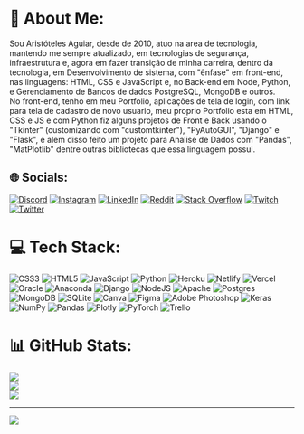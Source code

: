 # 💫 About Me:
Sou Aristóteles Aguiar, desde de 2010, atuo na area de tecnologia, mantendo me sempre atualizado, em tecnologias de segurança, infraestrutura e, agora em fazer transição de minha carreira, dentro da tecnologia, em Desenvolvimento de sistema, com "ênfase" em front-end, nas linguagens: HTML, CSS e JavaScript e, no Back-end em Node, Python, e Gerenciamento de Bancos de dados PostgreSQL, MongoDB e outros.<br>No front-end, tenho em meu Portfolio, aplicações de tela de login, com link para tela de cadastro de novo usuario, meu proprio Portfolio esta em HTML, CSS e JS e com Python fiz alguns projetos de Front e Back usando o "Tkinter" (customizando com "customtkinter"), "PyAutoGUI", "Django" e "Flask", e alem disso feito um projeto para Analise de Dados com "Pandas", "MatPlotlib" dentre outras bibliotecas que essa linguagem possui.


## 🌐 Socials:
[![Discord](https://img.shields.io/badge/Discord-%237289DA.svg?logo=discord&logoColor=white)](htttps://discord.gg/aristoteles-aguiar) [![Instagram](https://img.shields.io/badge/Instagram-%23E4405F.svg?logo=Instagram&logoColor=white)](https://instagram.com/aristoteles_aguiar) [![LinkedIn](https://img.shields.io/badge/LinkedIn-%230077B5.svg?logo=linkedin&logoColor=white)](https://linkedin.com/in/aristoteles-aguiar) [![Reddit](https://img.shields.io/badge/Reddit-%23FF4500.svg?logo=Reddit&logoColor=white)](https://reddit.com/user/aristoteles-aguiar) [![Stack Overflow](https://img.shields.io/badge/-Stackoverflow-FE7A16?logo=stack-overflow&logoColor=white)](https://stackoverflow.com/users/aristoteles-aguiar) [![Twitch](https://img.shields.io/badge/Twitch-%239146FF.svg?logo=Twitch&logoColor=white)](https://twitch.tv/aristoteles-aguiar) [![Twitter](https://img.shields.io/badge/Twitter-%231DA1F2.svg?logo=Twitter&logoColor=white)](https://twitter.com/aristotelesouza) 

# 💻 Tech Stack:
![CSS3](https://img.shields.io/badge/css3-%231572B6.svg?style=flat&logo=css3&logoColor=white) ![HTML5](https://img.shields.io/badge/html5-%23E34F26.svg?style=flat&logo=html5&logoColor=white) ![JavaScript](https://img.shields.io/badge/javascript-%23323330.svg?style=flat&logo=javascript&logoColor=%23F7DF1E) ![Python](https://img.shields.io/badge/python-3670A0?style=flat&logo=python&logoColor=ffdd54) ![Heroku](https://img.shields.io/badge/heroku-%23430098.svg?style=flat&logo=heroku&logoColor=white) ![Netlify](https://img.shields.io/badge/netlify-%23000000.svg?style=flat&logo=netlify&logoColor=#00C7B7) ![Vercel](https://img.shields.io/badge/vercel-%23000000.svg?style=flat&logo=vercel&logoColor=white) ![Oracle](https://img.shields.io/badge/Oracle-F80000?style=flat&logo=oracle&logoColor=white) ![Anaconda](https://img.shields.io/badge/Anaconda-%2344A833.svg?style=flat&logo=anaconda&logoColor=white) ![Django](https://img.shields.io/badge/django-%23092E20.svg?style=flat&logo=django&logoColor=white) ![NodeJS](https://img.shields.io/badge/node.js-6DA55F?style=flat&logo=node.js&logoColor=white) ![Apache](https://img.shields.io/badge/apache-%23D42029.svg?style=flat&logo=apache&logoColor=white) ![Postgres](https://img.shields.io/badge/postgres-%23316192.svg?style=flat&logo=postgresql&logoColor=white) ![MongoDB](https://img.shields.io/badge/MongoDB-%234ea94b.svg?style=flat&logo=mongodb&logoColor=white) ![SQLite](https://img.shields.io/badge/sqlite-%2307405e.svg?style=flat&logo=sqlite&logoColor=white) ![Canva](https://img.shields.io/badge/Canva-%2300C4CC.svg?style=flat&logo=Canva&logoColor=white) 	![Figma](https://img.shields.io/badge/figma-%23F24E1E.svg?style=flat&logo=figma&logoColor=white) ![Adobe Photoshop](https://img.shields.io/badge/adobephotoshop-%2331A8FF.svg?style=flat&logo=adobephotoshop&logoColor=white) ![Keras](https://img.shields.io/badge/Keras-%23D00000.svg?style=flat&logo=Keras&logoColor=white) ![NumPy](https://img.shields.io/badge/numpy-%23013243.svg?style=flat&logo=numpy&logoColor=white) ![Pandas](https://img.shields.io/badge/pandas-%23150458.svg?style=flat&logo=pandas&logoColor=white) ![Plotly](https://img.shields.io/badge/Plotly-%233F4F75.svg?style=flat&logo=plotly&logoColor=white) ![PyTorch](https://img.shields.io/badge/PyTorch-%23EE4C2C.svg?style=flat&logo=PyTorch&logoColor=white) ![Trello](https://img.shields.io/badge/Trello-%23026AA7.svg?style=flat&logo=Trello&logoColor=white)
# 📊 GitHub Stats:
![](https://github-readme-stats.vercel.app/api?username=aristoteles-aguiar-aadev&theme=flag-india&hide_border=false&include_all_commits=true&count_private=true)<br/>
![](https://github-readme-streak-stats.herokuapp.com/?user=aristoteles-aguiar-aadev&theme=flag-india&hide_border=false)<br/>
![](https://github-readme-stats.vercel.app/api/top-langs/?username=aristoteles-aguiar-aadev&theme=flag-india&hide_border=false&include_all_commits=true&count_private=true&layout=compact)

---
[![](https://visitcount.itsvg.in/api?id=aristoteles-aguiar-aadev&icon=0&color=0)](https://visitcount.itsvg.in)

<!-- Proudly created with GPRM ( https://gprm.itsvg.in ) -->
